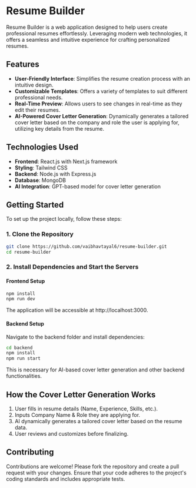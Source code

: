 # Resume Builder

Resume Builder is a web application designed to help users create professional resumes effortlessly. Leveraging modern web technologies, it offers a seamless and intuitive experience for crafting personalized resumes.

## Features

- **User-Friendly Interface**: Simplifies the resume creation process with an intuitive design.
- **Customizable Templates**: Offers a variety of templates to suit different professional needs.
- **Real-Time Preview**: Allows users to see changes in real-time as they edit their resumes.
- **AI-Powered Cover Letter Generation**: Dynamically generates a tailored cover letter based on the company and role the user is applying for, utilizing key details from the resume.

## Technologies Used

- **Frontend**: React.js with Next.js framework
- **Styling**: Tailwind CSS
- **Backend**: Node.js with Express.js
- **Database**: MongoDB
- **AI Integration**: GPT-based model for cover letter generation

## Getting Started

To set up the project locally, follow these steps:

### 1. Clone the Repository

```bash
git clone https://github.com/vaibhavtayal6/resume-builder.git
cd resume-builder
```

### 2. Install Dependencies and Start the Servers

#### Frontend Setup

```bash
npm install
npm run dev
```

The application will be accessible at http://localhost:3000.

#### Backend Setup

Navigate to the backend folder and install dependencies:

```bash
cd backend
npm install
npm run start
```

This is necessary for AI-based cover letter generation and other backend functionalities.

## How the Cover Letter Generation Works

1. User fills in resume details (Name, Experience, Skills, etc.).
2. Inputs Company Name & Role they are applying for.
3. AI dynamically generates a tailored cover letter based on the resume data.
4. User reviews and customizes before finalizing.

## Contributing

Contributions are welcome! Please fork the repository and create a pull request with your changes. Ensure that your code adheres to the project's coding standards and includes appropriate tests.
